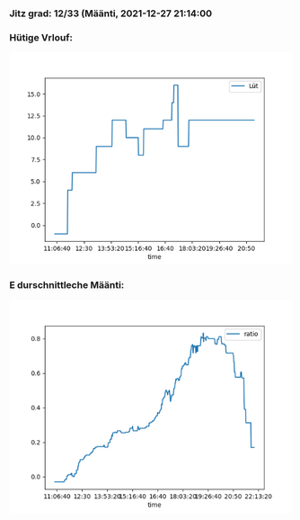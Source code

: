 ### Jitz grad: 12/33 (Määnti, 2021-12-27 21:14:00

### Hütige Vrlouf:
![Graph](Today.png)

### E durschnittleche Määnti:
![Graph](Määnti.png)